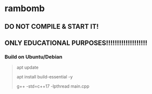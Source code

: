 # rambomb
## DO NOT COMPILE &amp; START IT!
## ONLY EDUCATIONAL PURPOSES!!!!!!!!!!!!!!!!!!!

### Build on Ubuntu/Debian

> apt update
>
> apt install build-essential -y
>
> g++ -std=c++17 -lpthread main.cpp
